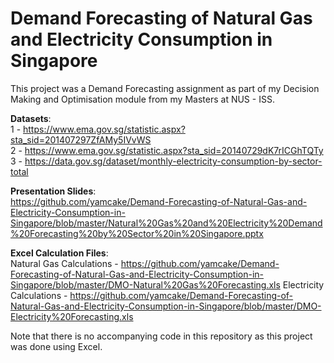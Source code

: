# Demand Forecasting of Natural Gas and Electricity Consumption in Singapore

This project was a Demand Forecasting assignment as part of my Decision Making and Optimisation module from my Masters at NUS - ISS.

**Datasets**: <br />
1 - https://www.ema.gov.sg/statistic.aspx?sta_sid=201407297ZfAMy5IVvWS<br />
2 - https://www.ema.gov.sg/statistic.aspx?sta_sid=20140729dK7rICGhTQTy<br />
3 - https://data.gov.sg/dataset/monthly-electricity-consumption-by-sector-total

**Presentation Slides**: <br />
https://github.com/yamcake/Demand-Forecasting-of-Natural-Gas-and-Electricity-Consumption-in-Singapore/blob/master/Natural%20Gas%20and%20Electricity%20Demand%20Forecasting%20by%20Sector%20in%20Singapore.pptx

**Excel Calculation Files**: <br />
Natural Gas Calculations - https://github.com/yamcake/Demand-Forecasting-of-Natural-Gas-and-Electricity-Consumption-in-Singapore/blob/master/DMO-Natural%20Gas%20Forecasting.xls
Electricity Calculations - https://github.com/yamcake/Demand-Forecasting-of-Natural-Gas-and-Electricity-Consumption-in-Singapore/blob/master/DMO-Electricity%20Forecasting.xls

Note that there is no accompanying code in this repository as this project was done using Excel.
